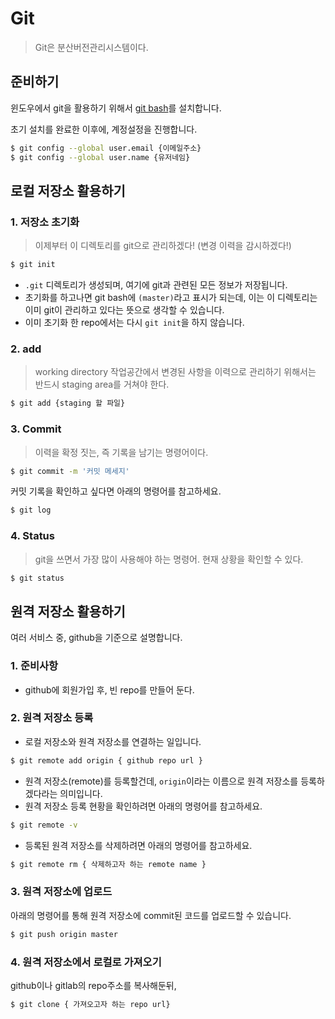 # Git

> Git은 분산버전관리시스템이다.

## 준비하기

윈도우에서 git을 활용하기 위해서 [git bash](https://git-scm.com/downloads)를 설치합니다.

초기 설치를 완료한 이후에, 계정설정을 진행합니다.

```sh
$ git config --global user.email {이메일주소}
$ git config --global user.name {유저네임}
```

## 로컬 저장소 활용하기

### 1. 저장소 초기화

> 이제부터 이 디렉토리를 git으로 관리하겠다! (변경 이력을 감시하겠다!)

```sh
$ git init
```

- `.git` 디렉토리가 생성되며, 여기에 git과 관련된 모든 정보가 저장됩니다.
- 초기화를 하고나면 git bash에 `(master)`라고 표시가 되는데, 이는 이 디렉토리는 이미 git이 관리하고 있다는 뜻으로 생각할 수 있습니다.
- 이미 초기화 한 repo에서는 다시 `git init`을 하지 않습니다.

### 2. add

> working directory 작업공간에서 변경된 사항을 이력으로 관리하기 위해서는 반드시 staging area를 거쳐야 한다.

```sh
$ git add {staging 할 파일}
```

### 3. Commit

> 이력을 확정 짓는, 즉 기록을 남기는 명령어이다.

```sh
$ git commit -m '커밋 메세지'
```

커밋 기록을 확인하고 싶다면 아래의 명령어를 참고하세요.

```sh
$ git log
```

### 4. Status

> git을 쓰면서 가장 많이 사용해야 하는 명령어. 현재 상황을 확인할 수 있다.

```sh
$ git status
```

## 원격 저장소 활용하기

여러 서비스 중, github을 기준으로 설명합니다.

### 1. 준비사항

- github에 회원가입 후, 빈 repo를 만들어 둔다.

### 2. 원격 저장소 등록

- 로컬 저장소와 원격 저장소를 연결하는 일입니다.

```sh
$ git remote add origin { github repo url }
```

- 원격 저장소(remote)를 등록할건데, `origin`이라는 이름으로 원격 저장소를 등록하겠다라는 의미입니다.
- 원격 저장소 등록 현황을 확인하려면 아래의 명령어를 참고하세요.

```sh
$ git remote -v
```

- 등록된 원격 저장소를 삭제하려면 아래의 명령어를 참고하세요.

```sh
$ git remote rm { 삭제하고자 하는 remote name }
```

### 3. 원격 저장소에 업로드

아래의 명령어를 통해 원격 저장소에 commit된 코드를 업로드할 수 있습니다.

```sh
$ git push origin master
```

### 4. 원격 저장소에서 로컬로 가져오기

github이나 gitlab의 repo주소를 복사해둔뒤,

```sh
$ git clone { 가져오고자 하는 repo url}
```


